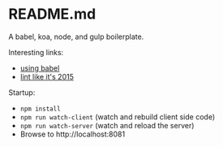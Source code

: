 README.md
=========

A babel, koa, node, and gulp boilerplate.

Interesting links:

* [using babel](https://babeljs.io/docs/setup/)
* [lint like it's 2015](https://medium.com/@dan_abramov/lint-like-it-s-2015-6987d44c5b48)

Startup:
* `npm install`
* `npm run watch-client` (watch and rebuild client side code)
* `npm run watch-server` (watch and reload the server)
* Browse to http://localhost:8081
